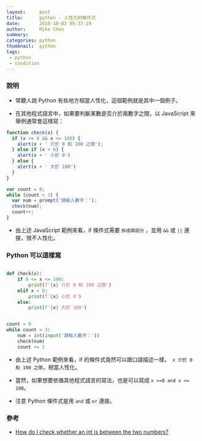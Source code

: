 ```yaml
---
layout:     post
title:      python - 人性化的條件式
date:       2018-10-03 09:37:19
author:     Mike Chen
summary:    
categories: python
thumbnail:  python
tags:
 - python
 - condition
---
```


### 說明

* 常聽人說 Python 有些地方相當人性化，這個範例就是其中一個例子。

* 在其他程式語言中，如果要判斷某數是否介於兩數字之間，以 JavaScript 來舉例通常會這樣寫：

```js
function check(x) {
  if (x >= 0 && x <= 100) {
    alert(x + ' 介於 0 和 100 之間');
  } else if (x < 0) {
    alert(x + ' 小於 0')
  } else {
    alert(x + ' 大於 100')
  }
}

var count = 0;
while (count < 3) {
  var num = prompt('請輸入數字：');
  check(num);
  count++;
}
```

* 由上述 JavaScript 範例來看，if 條件式需要 `拆成兩部分` ，並用 `&&` 或 `||` 連接，很不人性化。


### Python 可以這樣寫

```python

def check(x):
    if 0 <= x <= 100:
        print(f'{x} 介於 0 和 100 之間')
    elif x < 0:
        print(f'{x} 小於 0')
    else:
        print(f'{x} 大於 100')


count = 0
while count < 3:
    num = int(input('請輸入數字：'))
    check(num)
    count += 1

```

* 由上述 Python 範例來看，if 的條件式竟然可以跟口語描述一樣，` x 介於 0 和 100 之間`，相當人性化。

* 當然，如果想要依循其他程式語言的寫法，也是可以寫成 `x >=0 and x <= 100`。

* 注意 Python 條件式是用 `and` 或 `or` 連接。

### 參考

* [How do I check whether an int is between the two numbers?](https://stackoverflow.com/questions/13628791/how-do-i-check-whether-an-int-is-between-the-two-numbers)
